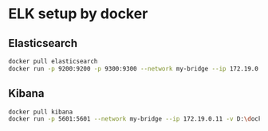 # ELK setup by docker

## Elasticsearch

```bash
docker pull elasticsearch
docker run -p 9200:9200 -p 9300:9300 --network my-bridge --ip 172.19.0.10 -e "discovery.type=single-node" --name elasticsearch elasticsearch
```

## Kibana

```bash
docker pull kibana
docker run -p 5601:5601 --network my-bridge --ip 172.19.0.11 -v D:\docker\kibana\ --name kibana kibana
```

##
